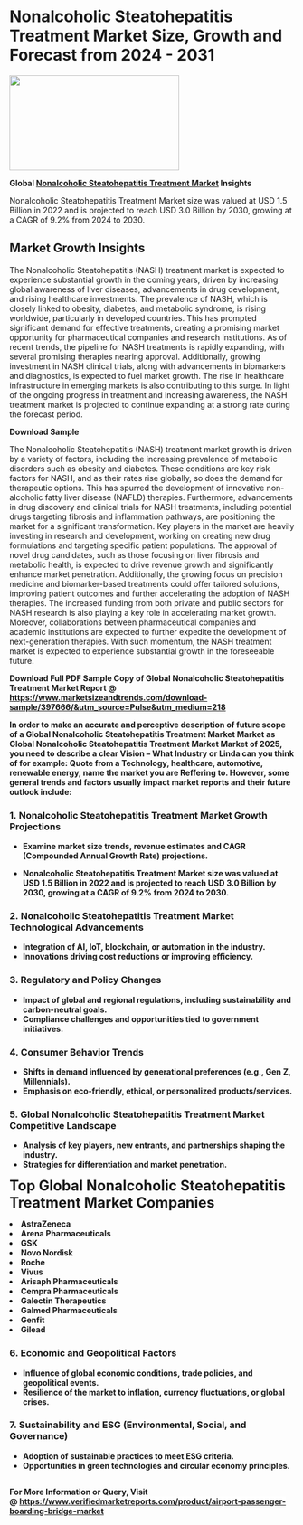 <H1>Nonalcoholic Steatohepatitis Treatment Market Size, Growth and Forecast from 2024 - 2031</H1><img class="aligncenter size-medium wp-image-584254" src="https://thirdeyenews.in/wp-content/uploads/2024/09/Global-Market-Research-300x168.jpeg" alt="" width="300" height="168" /><p><strong>Global&nbsp;<a href="https://www.marketsizeandtrends.com/download-sample/397666/&amp;utm_source=Pulse&amp;utm_medium=218">Nonalcoholic Steatohepatitis Treatment Market</a> Insights</strong></p><p>Nonalcoholic Steatohepatitis Treatment Market size was valued at USD 1.5 Billion in 2022 and is projected to reach USD 3.0 Billion by 2030, growing at a CAGR of 9.2% from 2024 to 2030.</p><p><h2>Market Growth Insights</h2> <p>The Nonalcoholic Steatohepatitis (NASH) treatment market is expected to experience substantial growth in the coming years, driven by increasing global awareness of liver diseases, advancements in drug development, and rising healthcare investments. The prevalence of NASH, which is closely linked to obesity, diabetes, and metabolic syndrome, is rising worldwide, particularly in developed countries. This has prompted significant demand for effective treatments, creating a promising market opportunity for pharmaceutical companies and research institutions. As of recent trends, the pipeline for NASH treatments is rapidly expanding, with several promising therapies nearing approval. Additionally, growing investment in NASH clinical trials, along with advancements in biomarkers and diagnostics, is expected to fuel market growth. The rise in healthcare infrastructure in emerging markets is also contributing to this surge. In light of the ongoing progress in treatment and increasing awareness, the NASH treatment market is projected to continue expanding at a strong rate during the forecast period.</p> <p><strong>Download Sample</strong></p> <p>The Nonalcoholic Steatohepatitis (NASH) treatment market growth is driven by a variety of factors, including the increasing prevalence of metabolic disorders such as obesity and diabetes. These conditions are key risk factors for NASH, and as their rates rise globally, so does the demand for therapeutic options. This has spurred the development of innovative non-alcoholic fatty liver disease (NAFLD) therapies. Furthermore, advancements in drug discovery and clinical trials for NASH treatments, including potential drugs targeting fibrosis and inflammation pathways, are positioning the market for a significant transformation. Key players in the market are heavily investing in research and development, working on creating new drug formulations and targeting specific patient populations. The approval of novel drug candidates, such as those focusing on liver fibrosis and metabolic health, is expected to drive revenue growth and significantly enhance market penetration. Additionally, the growing focus on precision medicine and biomarker-based treatments could offer tailored solutions, improving patient outcomes and further accelerating the adoption of NASH therapies. The increased funding from both private and public sectors for NASH research is also playing a key role in accelerating market growth. Moreover, collaborations between pharmaceutical companies and academic institutions are expected to further expedite the development of next-generation therapies. With such momentum, the NASH treatment market is expected to experience substantial growth in the foreseeable future.</p> <p><strong></p><p><span class=""><strong>Download Full PDF Sample Copy of Global Nonalcoholic Steatohepatitis Treatment Market Report</strong> @ <a href="https://www.marketsizeandtrends.com/download-sample/397666/&amp;utm_source=Pulse&amp;utm_medium=218" target="_blank">https://www.marketsizeandtrends.com/download-sample/397666/&amp;utm_source=Pulse&amp;utm_medium=218</a></span></p><p>In order to make an accurate and perceptive description of future scope of a Global&nbsp;Nonalcoholic Steatohepatitis Treatment Market Market as Global&nbsp;Nonalcoholic Steatohepatitis Treatment Market Market of 2025, you need to describe a clear Vision &ndash; What Industry or Linda can you think of for example: Quote from a Technology, healthcare, automotive, renewable energy, name the market you are Reffering to. However, some general trends and factors usually impact market reports and their future outlook include:</p><h3>1.&nbsp;<strong>Nonalcoholic Steatohepatitis Treatment Market Growth Projections</strong></h3><ul><li>Examine market size trends, revenue estimates and CAGR (Compounded Annual Growth Rate) projections.</li><li><p>Nonalcoholic Steatohepatitis Treatment Market size was valued at USD 1.5 Billion in 2022 and is projected to reach USD 3.0 Billion by 2030, growing at a CAGR of 9.2% from 2024 to 2030.</p></li></ul><h3>2.&nbsp;<strong>Nonalcoholic Steatohepatitis Treatment Market Technological Advancements</strong></h3><ul><li>Integration of AI, IoT, blockchain, or automation in the industry.</li><li>Innovations driving cost reductions or improving efficiency.</li></ul><h3>3.&nbsp;<strong>Regulatory and Policy Changes</strong></h3><ul><li>Impact of global and regional regulations, including sustainability and carbon-neutral goals.</li><li>Compliance challenges and opportunities tied to government initiatives.</li></ul><h3>4.&nbsp;<strong>Consumer Behavior Trends</strong></h3><ul><li>Shifts in demand influenced by generational preferences (e.g., Gen Z, Millennials).</li><li>Emphasis on eco-friendly, ethical, or personalized products/services.</li></ul><h3>5.&nbsp;<strong>Global Nonalcoholic Steatohepatitis Treatment Market Competitive Landscape</strong></h3><ul><li>Analysis of key players, new entrants, and partnerships shaping the industry.</li><li>Strategies for differentiation and market penetration.</li></ul><p data-pm-slice="1 1 []"><span style="color: inherit; font-family: inherit; font-size: 25px;">Top Global Nonalcoholic Steatohepatitis Treatment Market Companies</span></p><div class="" data-test-id=""><p><li>AstraZeneca</li><li> Arena Pharmaceuticals</li><li> GSK</li><li> Novo Nordisk</li><li> Roche</li><li> Vivus</li><li> Arisaph Pharmaceuticals</li><li> Cempra Pharmaceuticals</li><li> Galectin Therapeutics</li><li> Galmed Pharmaceuticals</li><li> Genfit</li><li> Gilead</li></p></div><h3>6.&nbsp;<strong>Economic and Geopolitical Factors</strong></h3><ul><li>Influence of global economic conditions, trade policies, and geopolitical events.</li><li>Resilience of the market to inflation, currency fluctuations, or global crises.</li></ul><h3>7.&nbsp;<strong>Sustainability and ESG (Environmental, Social, and Governance)</strong></h3><ul><li>Adoption of sustainable practices to meet ESG criteria.</li><li>Opportunities in green technologies and circular economy principles.</li></ul><h2><strong style="font-size: 14px;">For More Information or Query, Visit @&nbsp;</strong><a style="background-color: #ffffff; font-size: 14px;" href="https://www.marketsizeandtrends.com/report/nonalcoholic-steatohepatitis-treatment-market/" target="_blank">https://www.verifiedmarketreports.com/product/airport-passenger-boarding-bridge-market</a></h2>
